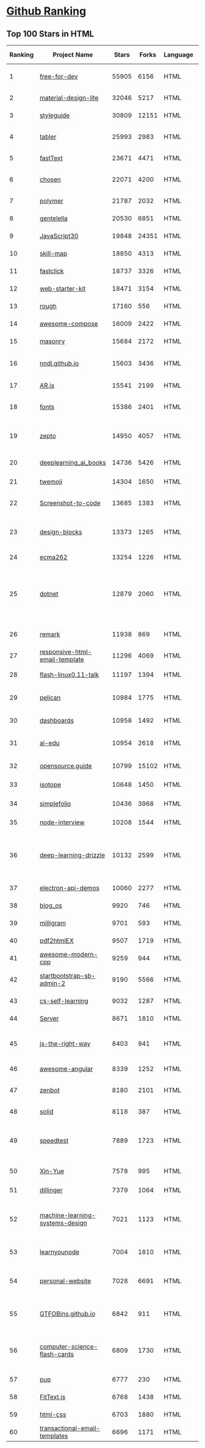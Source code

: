 [Github Ranking](../README.md)
==========

## Top 100 Stars in HTML

| Ranking | Project Name | Stars | Forks | Language | Open Issues | Description | Last Commit |
| ------- | ------------ | ----- | ----- | -------- | ----------- | ----------- | ----------- |
| 1 | [free-for-dev](https://github.com/ripienaar/free-for-dev) | 55905 | 6156 | HTML | 0 | A list of SaaS, PaaS and IaaS offerings that have free tiers of interest to devops and infradev | 2022-06-09T01:36:35Z |
| 2 | [material-design-lite](https://github.com/google/material-design-lite) | 32046 | 5217 | HTML | 359 | Material Design Components in HTML/CSS/JS | 2022-05-27T11:26:40Z |
| 3 | [styleguide](https://github.com/google/styleguide) | 30809 | 12151 | HTML | 183 | Style guides for Google-originated open-source projects | 2022-06-08T00:56:25Z |
| 4 | [tabler](https://github.com/tabler/tabler) | 25993 | 2983 | HTML | 55 | Tabler is free and open-source HTML Dashboard UI Kit built on Bootstrap | 2022-06-08T23:37:52Z |
| 5 | [fastText](https://github.com/facebookresearch/fastText) | 23671 | 4471 | HTML | 420 | Library for fast text representation and classification. | 2022-04-28T12:09:20Z |
| 6 | [chosen](https://github.com/harvesthq/chosen) | 22071 | 4200 | HTML | 244 | Deprecated - Chosen is a library for making long, unwieldy select boxes more friendly. | 2021-08-07T00:48:15Z |
| 7 | [polymer](https://github.com/Polymer/polymer) | 21787 | 2032 | HTML | 45 | Our original Web Component library. | 2022-06-03T21:59:52Z |
| 8 | [gentelella](https://github.com/ColorlibHQ/gentelella) | 20530 | 6851 | HTML | 30 | Free Bootstrap 4 Admin Dashboard Template | 2022-03-14T03:31:22Z |
| 9 | [JavaScript30](https://github.com/wesbos/JavaScript30) | 19848 | 24351 | HTML | 0 | 30 Day Vanilla JS Challenge | 2022-06-08T17:39:49Z |
| 10 | [skill-map](https://github.com/TeamStuQ/skill-map) | 18850 | 4313 | HTML | 69 | 程序员技能图谱 | 2021-12-30T01:39:23Z |
| 11 | [fastclick](https://github.com/ftlabs/fastclick) | 18737 | 3326 | HTML | 212 | Polyfill to remove click delays on browsers with touch UIs | 2021-08-13T16:01:47Z |
| 12 | [web-starter-kit](https://github.com/google/web-starter-kit) | 18471 | 3154 | HTML | 50 | Web Starter Kit - a workflow for multi-device websites | 2022-04-12T23:56:12Z |
| 13 | [rough](https://github.com/rough-stuff/rough) | 17160 | 556 | HTML | 22 | Create graphics with a hand-drawn, sketchy, appearance | 2021-12-31T09:12:59Z |
| 14 | [awesome-compose](https://github.com/docker/awesome-compose) | 16009 | 2422 | HTML | 31 | Awesome Docker Compose samples | 2022-06-03T17:30:45Z |
| 15 | [masonry](https://github.com/desandro/masonry) | 15684 | 2172 | HTML | 57 | :love_hotel: Cascading grid layout plugin | 2021-10-03T09:17:12Z |
| 16 | [nndl.github.io](https://github.com/nndl/nndl.github.io) | 15603 | 3436 | HTML | 66 | 《神经网络与深度学习》 邱锡鹏著 Neural Network and Deep Learning  | 2022-05-05T09:05:10Z |
| 17 | [AR.js](https://github.com/jeromeetienne/AR.js) | 15541 | 2199 | HTML | 9 | Efficient Augmented Reality for the Web - 60fps on mobile! | 2022-04-28T04:47:17Z |
| 18 | [fonts](https://github.com/google/fonts) | 15386 | 2401 | HTML | 1041 | Font files available from Google Fonts, and a public issue tracker for all things Google Fonts | 2022-06-08T13:47:33Z |
| 19 | [zepto](https://github.com/madrobby/zepto) | 14950 | 4057 | HTML | 70 | Zepto.js is a minimalist JavaScript library for modern browsers, with a jQuery-compatible API | 2022-04-15T02:41:06Z |
| 20 | [deeplearning_ai_books](https://github.com/fengdu78/deeplearning_ai_books) | 14736 | 5426 | HTML | 49 | deeplearning.ai（吴恩达老师的深度学习课程笔记及资源） | 2022-04-29T04:04:23Z |
| 21 | [twemoji](https://github.com/twitter/twemoji) | 14304 | 1650 | HTML | 44 | Emoji for everyone. https://twemoji.twitter.com/ | 2022-06-08T11:21:37Z |
| 22 | [Screenshot-to-code](https://github.com/emilwallner/Screenshot-to-code) | 13685 | 1383 | HTML | 14 | A neural network that transforms a design mock-up into a static website. | 2022-05-24T14:52:26Z |
| 23 | [design-blocks](https://github.com/froala/design-blocks) | 13373 | 1265 | HTML | 25 | A set of 170+ Bootstrap based design blocks ready to be used to create clean modern websites. | 2022-05-02T21:29:39Z |
| 24 | [ecma262](https://github.com/tc39/ecma262) | 13254 | 1226 | HTML | 283 | Status, process, and documents for ECMA-262 | 2022-06-08T06:29:43Z |
| 25 | [dotnet](https://github.com/microsoft/dotnet) | 12879 | 2060 | HTML | 211 | This repo is the official home of .NET on GitHub. It's a great starting point to find many .NET OSS projects from Microsoft and the community, including many that are part of the .NET Foundation. | 2022-04-26T07:14:23Z |
| 26 | [remark](https://github.com/gnab/remark) | 11938 | 869 | HTML | 154 | A simple, in-browser, markdown-driven slideshow tool. | 2022-05-24T16:15:00Z |
| 27 | [responsive-html-email-template](https://github.com/leemunroe/responsive-html-email-template) | 11296 | 4069 | HTML | 3 | A free simple responsive HTML email template | 2022-06-08T16:34:48Z |
| 28 | [flash-linux0.11-talk](https://github.com/sunym1993/flash-linux0.11-talk) | 11197 | 1394 | HTML | 25 | 你管这破玩意叫操作系统源码 — 像小说一样品读 Linux 0.11 核心代码 | 2022-05-07T16:19:12Z |
| 29 | [pelican](https://github.com/getpelican/pelican) | 10984 | 1775 | HTML | 49 | Static site generator that supports Markdown and reST syntax. Powered by Python. | 2022-05-08T02:53:31Z |
| 30 | [dashboards](https://github.com/keen/dashboards) | 10958 | 1492 | HTML | 0 | Responsive dashboard templates 📊✨ | 2021-11-02T12:25:42Z |
| 31 | [ai-edu](https://github.com/microsoft/ai-edu) | 10954 | 2618 | HTML | 53 | AI education materials for Chinese students, teachers and IT professionals. | 2022-06-09T02:11:34Z |
| 32 | [opensource.guide](https://github.com/github/opensource.guide) | 10799 | 15102 | HTML | 0 | 📚 Community guides for open source creators | 2022-06-08T07:39:12Z |
| 33 | [isotope](https://github.com/metafizzy/isotope) | 10648 | 1450 | HTML | 55 | :revolving_hearts: Filter & sort magical layouts | 2021-09-24T03:20:14Z |
| 34 | [simplefolio](https://github.com/cobiwave/simplefolio) | 10436 | 3968 | HTML | 31 | ⚡️ A minimal portfolio template for Developers | 2022-04-12T21:56:16Z |
| 35 | [node-interview](https://github.com/ElemeFE/node-interview) | 10208 | 1544 | HTML | 6 | How to pass the Node.js interview of ElemeFE. | 2020-10-19T03:29:22Z |
| 36 | [deep-learning-drizzle](https://github.com/kmario23/deep-learning-drizzle) | 10132 | 2599 | HTML | 4 | Drench yourself in Deep Learning, Reinforcement Learning, Machine Learning, Computer Vision, and NLP by learning from these exciting lectures!! | 2022-04-10T19:33:15Z |
| 37 | [electron-api-demos](https://github.com/electron/electron-api-demos) | 10060 | 2277 | HTML | 41 | Explore the Electron APIs | 2022-03-28T07:50:41Z |
| 38 | [blog_os](https://github.com/phil-opp/blog_os) | 9920 | 746 | HTML | 51 | Writing an OS in Rust | 2022-06-09T00:30:47Z |
| 39 | [milligram](https://github.com/milligram/milligram) | 9701 | 593 | HTML | 29 | A minimalist CSS framework. | 2021-12-12T17:27:25Z |
| 40 | [pdf2htmlEX](https://github.com/coolwanglu/pdf2htmlEX) | 9507 | 1719 | HTML | 231 | Convert PDF to HTML without losing text or format. | 2019-08-16T18:39:59Z |
| 41 | [awesome-modern-cpp](https://github.com/rigtorp/awesome-modern-cpp) | 9259 | 944 | HTML | 0 | A collection of resources on modern C++ | 2022-05-26T10:13:43Z |
| 42 | [startbootstrap-sb-admin-2](https://github.com/StartBootstrap/startbootstrap-sb-admin-2) | 9190 | 5566 | HTML | 58 | A free, open source, Bootstrap admin theme created by Start Bootstrap | 2022-06-07T14:15:06Z |
| 43 | [cs-self-learning](https://github.com/PKUFlyingPig/cs-self-learning) | 9032 | 1287 | HTML | 20 | 计算机自学指南 | 2022-06-07T14:22:09Z |
| 44 | [Server](https://github.com/PanDownloadServer/Server) | 8671 | 1810 | HTML | 136 | PanDownload的个人维护版本 | 2020-09-25T01:38:15Z |
| 45 | [js-the-right-way](https://github.com/braziljs/js-the-right-way) | 8403 | 941 | HTML | 17 | An easy-to-read, quick reference for JS best practices, accepted coding standards, and links around the Web | 2021-10-31T10:32:14Z |
| 46 | [awesome-angular](https://github.com/PatrickJS/awesome-angular) | 8339 | 1252 | HTML | 0 | :page_facing_up: A curated list of awesome Angular resources | 2022-06-02T09:35:00Z |
| 47 | [zenbot](https://github.com/DeviaVir/zenbot) | 8180 | 2101 | HTML | 289 | Zenbot is a command-line cryptocurrency trading bot using Node.js and MongoDB. | 2022-02-14T16:11:27Z |
| 48 | [solid](https://github.com/solid/solid) | 8118 | 387 | HTML | 131 | Solid - Re-decentralizing the web (project directory) | 2022-05-27T15:42:07Z |
| 49 | [speedtest](https://github.com/librespeed/speedtest) | 7889 | 1723 | HTML | 45 | Self-hosted Speedtest for HTML5 and more. Easy setup, examples, configurable, mobile friendly. Supports PHP, Node, Multiple servers, and more | 2022-05-30T08:34:22Z |
| 50 | [Xin-Yue](https://github.com/sikaozhe1997/Xin-Yue) | 7578 | 995 | HTML | 38 | 岳昕：致北大师生与北大外国语学院的一封公开信 | 2019-05-04T17:07:56Z |
| 51 | [dillinger](https://github.com/joemccann/dillinger) | 7379 | 1064 | HTML | 105 | The last Markdown editor, ever. | 2022-05-11T01:32:24Z |
| 52 | [machine-learning-systems-design](https://github.com/chiphuyen/machine-learning-systems-design) | 7021 | 1123 | HTML | 7 | A booklet on machine learning systems design with exercises: https://huyenchip.com/machine-learning-systems-design/toc.html | 2022-04-16T22:05:01Z |
| 53 | [learnyounode](https://github.com/workshopper/learnyounode) | 7004 | 1810 | HTML | 103 | Learn You The Node.js For Much Win! An intro to Node.js via a set of self-guided workshops. | 2021-12-04T20:27:04Z |
| 54 | [personal-website](https://github.com/github/personal-website) | 7028 | 6691 | HTML | 0 | Code that'll help you kickstart a personal website that showcases your work as a software developer. | 2022-05-24T11:19:00Z |
| 55 | [GTFOBins.github.io](https://github.com/GTFOBins/GTFOBins.github.io) | 6842 | 911 | HTML | 2 | GTFOBins is a curated list of Unix binaries that can be used to bypass local security restrictions in misconfigured systems | 2022-06-08T11:42:00Z |
| 56 | [computer-science-flash-cards](https://github.com/jwasham/computer-science-flash-cards) | 6809 | 1730 | HTML | 3 | Mini website for testing both general CS knowledge and enforce coding practice and common algorithm/data structure memorization. | 2022-02-08T01:05:48Z |
| 57 | [pup](https://github.com/ericchiang/pup) | 6777 | 230 | HTML | 66 | Parsing HTML at the command line | 2022-05-27T12:04:39Z |
| 58 | [FitText.js](https://github.com/davatron5000/FitText.js) | 6768 | 1438 | HTML | 9 | A jQuery plugin for inflating web type | 2020-12-02T14:09:34Z |
| 59 | [html-css](https://github.com/gustavoguanabara/html-css) | 6703 | 1880 | HTML | 137 | Curso de HTML5 e CSS3 | 2022-05-03T15:37:27Z |
| 60 | [transactional-email-templates](https://github.com/mailgun/transactional-email-templates) | 6696 | 1171 | HTML | 10 | Responsive transactional HTML email templates | 2022-02-03T15:51:44Z |

